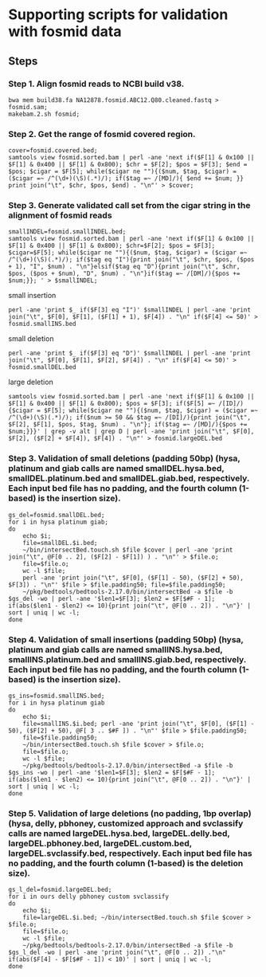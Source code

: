 # Supporting scripts for validation with fosmid data 

## Steps

### Step 1. Align fosmid reads to NCBI build v38.

```
bwa mem build38.fa NA12878.fosmid.ABC12.Q80.cleaned.fastq > fosmid.sam;
makebam.2.sh fosmid;
```

### Step 2. Get the range of fosmid covered region.

```
cover=fosmid.covered.bed;
samtools view fosmid.sorted.bam | perl -ane 'next if($F[1] & 0x100 || $F[1] & 0x400 || $F[1] & 0x800); $chr = $F[2]; $pos = $F[3]; $end = $pos; $cigar = $F[5]; while($cigar ne ""){($num, $tag, $cigar) = ($cigar =~ /^(\d+)(\S)(.*)/); if($tag =~ /[MD]/){ $end += $num; }} print join("\t", $chr, $pos, $end) . "\n"' > $cover;
```

### Step 3. Generate validated call set from the cigar string in the alignment of fosmid reads 

```
smallINDEL=fosmid.smallINDEL.bed;
samtools view fosmid.sorted.bam | perl -ane 'next if($F[1] & 0x100 || $F[1] & 0x400 || $F[1] & 0x800); $chr=$F[2]; $pos = $F[3]; $cigar=$F[5]; while($cigar ne ""){($num, $tag, $cigar) = ($cigar =~ /^(\d+)(\S)(.*)/); if($tag eq "I"){print join("\t", $chr, $pos, ($pos + 1), "I", $num) . "\n"}elsif($tag eq "D"){print join("\t", $chr, $pos, ($pos + $num), "D", $num) . "\n"}if($tag =~ /[DM]/){$pos += $num;}}; ' > $smallINDEL;
```

small insertion

```
perl -ane 'print $_ if($F[3] eq "I")' $smallINDEL | perl -ane 'print join("\t", $F[0], $F[1], ($F[1] + 1), $F[4]) . "\n" if($F[4] <= 50)' > fosmid.smallINS.bed
```

small deletion

```
perl -ane 'print $_ if($F[3] eq "D")' $smallINDEL | perl -ane 'print join("\t", $F[0], $F[1], $F[2], $F[4]) . "\n" if($F[4] <= 50)' > fosmid.smallDEL.bed
```

large deletion

```
samtools view fosmid.sorted.bam | perl -ane 'next if($F[1] & 0x100 || $F[1] & 0x400 || $F[1] & 0x800); $pos = $F[3]; if($F[5] =~ /[ID]/){$cigar = $F[5]; while($cigar ne ""){($num, $tag, $cigar) = ($cigar =~ /^(\d+)(\S)(.*)/); if($num >= 50 && $tag =~ /[DI]/){print join("\t", $F[2], $F[1], $pos, $tag, $num) . "\n"}; if($tag =~ /[MD]/){$pos += $num;}}}' | grep -v alt | grep D | perl -ane 'print join("\t", $F[0], $F[2], ($F[2] + $F[4]), $F[4]) . "\n"' > fosmid.largeDEL.bed
```

### Step 3. Validation of small deletions (padding 50bp) (hysa, platinum and giab calls are named smallDEL.hysa.bed, smallDEL.platinum.bed and smallDEL.giab.bed, respectively. Each input bed file has no padding, and the fourth column (1-based) is the insertion size). 

```
gs_del=fosmid.smallDEL.bed;
for i in hysa platinum giab; 
do 
    echo $i; 
    file=smallDEL.$i.bed; 
    ~/bin/intersectBed.touch.sh $file $cover | perl -ane 'print join("\t", @F[0 .. 2], ($F[2] - $F[1]) ) . "\n"' > $file.o; 
    file=$file.o; 
    wc -l $file; 
    perl -ane 'print join("\t", $F[0], ($F[1] - 50), ($F[2] + 50), $F[3]) . "\n"' $file > $file.padding50; file=$file.padding50; 
    ~/pkg/bedtools/bedtools-2.17.0/bin/intersectBed -a $file -b $gs_del -wo | perl -ane '$len1=$F[3]; $len2 = $F[$#F - 1]; if(abs($len1 - $len2) <= 10){print join("\t", @F[0 .. 2]) . "\n"}' | sort | uniq | wc -l; 
done
```

### Step 4. Validation of small insertions (padding 50bp) (hysa, platinum and giab calls are named smallINS.hysa.bed, smallINS.platinum.bed and smallINS.giab.bed, respectively. Each input bed file has no padding, and the fourth column (1-based) is the insertion size). 

```
gs_ins=fosmid.smallINS.bed;
for i in hysa platinum giab
do 
    echo $i; 
    file=smallINS.$i.bed; perl -ane 'print join("\t", $F[0], ($F[1] - 50), ($F[2] + 50), @F[ 3 .. $#F ]) . "\n"' $file > $file.padding50; 
    file=$file.padding50; 
    ~/bin/intersectBed.touch.sh $file $cover > $file.o; 
    file=$file.o; 
    wc -l $file; 
    ~/pkg/bedtools/bedtools-2.17.0/bin/intersectBed -a $file -b $gs_ins -wo | perl -ane '$len1=$F[3]; $len2 = $F[$#F - 1]; if(abs($len1 - $len2) <= 10){print join("\t", @F[0 .. 2]) . "\n"}' | sort | uniq | wc -l; 
done
```

### Step 5. Validation of large deletions (no padding, 1bp overlap) (hysa, delly, pbhoney, customized approach and svclassify calls are named largeDEL.hysa.bed, largeDEL.delly.bed, largeDEL.pbhoney.bed, largeDEL.custom.bed, largeDEL.svclassify.bed, respectively. Each input bed file has no padding, and the fourth column (1-based) is the deletion size).

```
gs_l_del=fosmid.largeDEL.bed;
for i in ours delly pbhoney custom svclassify
do 
    echo $i; 
    file=largeDEL.$i.bed; ~/bin/intersectBed.touch.sh $file $cover > $file.o; 
    file=$file.o; 
    wc -l $file; 
    ~/pkg/bedtools/bedtools-2.17.0/bin/intersectBed -a $file -b $gs_l_del -wo | perl -ane 'print join("\t", @F[0 .. 2]) ."\n" if(abs($F[4] - $F[$#F - 1]) < 10)' | sort | uniq | wc -l; 
done
```

